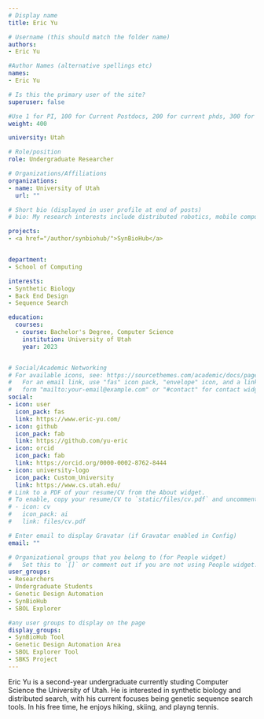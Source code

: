 ```yaml
---
# Display name
title: Eric Yu

# Username (this should match the folder name)
authors:
- Eric Yu

#Author Names (alternative spellings etc)
names:
- Eric Yu

# Is this the primary user of the site?
superuser: false

#Use 1 for PI, 100 for Current Postdocs, 200 for current phds, 300 for current masters, 400 for current undergrads, 800 for alum postdocs, 810 for alum phds, 820 for alum masters, and 830 for alum undergrads, 900 for tools, 1000 for projects
weight: 400

university: Utah

# Role/position
role: Undergraduate Researcher

# Organizations/Affiliations
organizations:
- name: University of Utah
  url: ""

# Short bio (displayed in user profile at end of posts)
# bio: My research interests include distributed robotics, mobile computing and programmable matter.

projects:
- <a href="/author/synbiohub/">SynBioHub</a>


department:
- School of Computing

interests:
- Synthetic Biology
- Back End Design
- Sequence Search

education:
  courses:
  - course: Bachelor's Degree, Computer Science
    institution: University of Utah
    year: 2023


# Social/Academic Networking
# For available icons, see: https://sourcethemes.com/academic/docs/page-builder/#icons
#   For an email link, use "fas" icon pack, "envelope" icon, and a link in the
#   form "mailto:your-email@example.com" or "#contact" for contact widget.
social:
- icon: user
  icon_pack: fas
  link: https://www.eric-yu.com/
- icon: github
  icon_pack: fab
  link: https://github.com/yu-eric
- icon: orcid
  icon_pack: fab
  link: https://orcid.org/0000-0002-8762-8444
- icon: university-logo
  icon_pack: Custom_University
  link: https://www.cs.utah.edu/
# Link to a PDF of your resume/CV from the About widget.
# To enable, copy your resume/CV to `static/files/cv.pdf` and uncomment the lines below.
# - icon: cv
#   icon_pack: ai
#   link: files/cv.pdf

# Enter email to display Gravatar (if Gravatar enabled in Config)
email: ""

# Organizational groups that you belong to (for People widget)
#   Set this to `[]` or comment out if you are not using People widget.
user_groups:
- Researchers
- Undergraduate Students
- Genetic Design Automation
- SynBioHub
- SBOL Explorer

#any user groups to display on the page
display_groups:
- SynBioHub Tool
- Genetic Design Automation Area
- SBOL Explorer Tool
- SBKS Project
---
```



Eric Yu is a second-year undergraduate currently studing Computer Science the University of Utah. He is interested in synthetic biology and distributed search, with his current focuses being genetic sequence search tools. In his free time, he enjoys hiking, skiing, and playng tennis.
